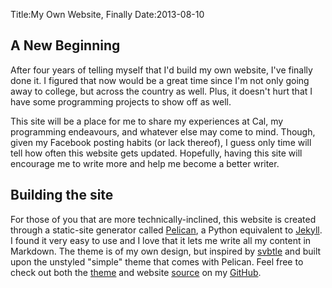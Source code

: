 Title:My Own Website, Finally
Date:2013-08-10

A New Beginning
---------------

After four years of telling myself that I'd build my own website, I've finally done it.  I figured that now would be a great time since I'm not only going away to college, but across the country as well.  Plus, it doesn't hurt that I have some programming projects to show off as well.  

This site will be a place for me to share my experiences at Cal, my programming endeavours, and whatever else may come to mind.  Though, given my Facebook posting habits (or lack thereof), I guess only time will tell how often this website gets updated.  Hopefully, having this site will encourage me to write more and help me become a better writer.

Building the site
-----------------

For those of you that are more technically-inclined, this website is created through a static-site generator called [Pelican](http://docs.getpelican.com), a Python equivalent to [Jekyll](http://jekyllrb.com).  I found it very easy to use and I love that it lets me write all my content in Markdown.  The theme is of my own design, but inspired by [svbtle](http://svbtle.com) and built upon the unstyled "simple" theme that comes with Pelican.  Feel free to check out both the [theme]() and website [source]() on my [GitHub](http://github.com/qrazhan).
